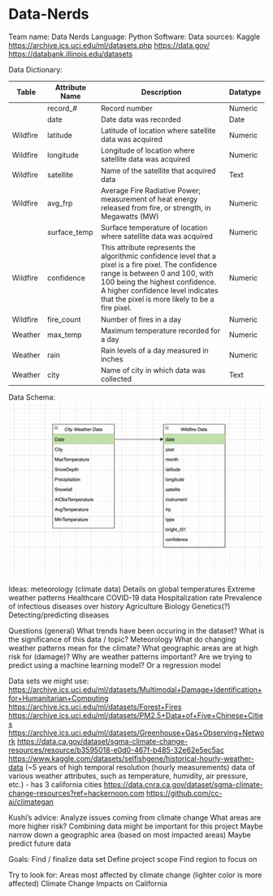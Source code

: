 # Data-Nerds

Team name: Data Nerds
Language: Python
Software:
Data sources:
Kaggle
https://archive.ics.uci.edu/ml/datasets.php
https://data.gov/
https://databank.illinois.edu/datasets

Data Dictionary:

| Table | Attribute Name | Description | Datatype |
| --- | --- | --- | --- |
|  | record_# | Record number | Numeric |
|  | date | Date data was recorded | Date |
| Wildfire | latitude | Latitude of location where satellite data was acquired | Numeric |
| Wildfire | longitude | Longitude of location where satellite data was acquired | Numeric |
| Wildfire | satellite | Name of the satellite that acquired data | Text |
| Wildfire | avg_frp | Average Fire Radiative Power; measurement of heat energy released from fire, or strength, in Megawatts (MW) | Numeric |
|  | surface_temp | Surface temperature of location where satellite data was acquired | Numeric |
| Wildfire | confidence | This attribute represents the algorithmic confidence level that a pixel is a fire pixel. The confidence range is between 0 and 100, with 100 being the highest confidence. A higher confidence level indicates that the pixel is more likely to be a fire pixel. | Numeric |
| Wildfire | fire_count | Number of fires in a day | Numeric |
| Weather | max_temp | Maximum temperature recorded for a day | Numeric |
| Weather | rain | Rain levels of a day measured in inches | Numeric |
| Weather | city | Name of city in which data was collected | Text |


Data Schema:
![alt text](https://github.com/UIUC-DSC/Data-Nerds/blob/main/Data_Schema.png)

Ideas:
meteorology (climate data)
Details on global temperatures
Extreme weather patterns
Healthcare
COVID-19 data
Hospitalization rate
Prevalence of infectious diseases over history
Agriculture
Biology
Genetics(?)
Detecting/predicting diseases


Questions (general)
What trends have been occuring in the dataset?
What is the significance of this data / topic?
Meteorology
What do changing weather patterns mean for the climate?
What geographic areas are at high risk for (damage)?
Why are weather patterns important?
Are we trying to predict using a machine learning model? Or a regression model

Data sets we might use:
https://archive.ics.uci.edu/ml/datasets/Multimodal+Damage+Identification+for+Humanitarian+Computing
https://archive.ics.uci.edu/ml/datasets/Forest+Fires
https://archive.ics.uci.edu/ml/datasets/PM2.5+Data+of+Five+Chinese+Cities
https://archive.ics.uci.edu/ml/datasets/Greenhouse+Gas+Observing+Network
https://data.ca.gov/dataset/sgma-climate-change-resources/resource/b3595018-e0d0-467f-b485-32e62e5ec5ac
https://www.kaggle.com/datasets/selfishgene/historical-hourly-weather-data (~5 years of high temporal resolution (hourly measurements) data of various weather attributes, such as temperature, humidity, air pressure, etc.) - has 3 california cities
https://data.cnra.ca.gov/dataset/sgma-climate-change-resources?ref=hackernoon.com
https://github.com/cc-ai/climategan

Kushi’s advice:
Analyze issues coming from climate change
What areas are more higher risk?
Combining data might be important for this project
Maybe narrow down a geographic area (based on most impacted areas)
Maybe predict future data

Goals:
Find / finalize data set
Define project scope
Find region to focus on

Try to look for:
Areas most affected by climate change (lighter color is more affected)
Climate Change Impacts on California
